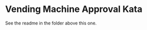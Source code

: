 Vending Machine Approval Kata
=============================

See the readme in the folder above this one.